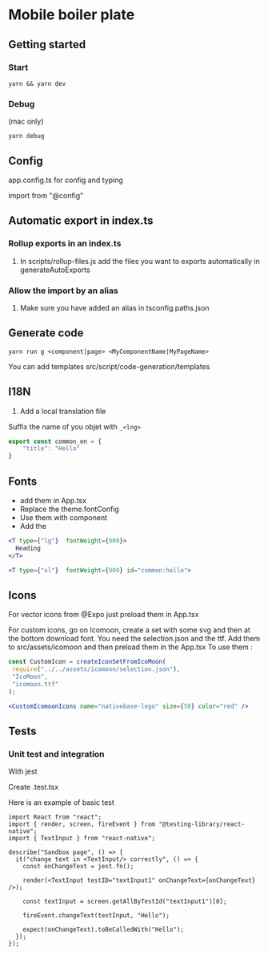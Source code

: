 # Mobile boiler plate

## Getting started

### Start

```shell
yarn && yarn dev
```

### Debug
(mac only)
```shell
yarn debug
``` 

## Config

app.config.ts for config and typing

import from "@config"


## Automatic export in index.ts

### Rollup exports in an index.ts

1. In scripts/rollup-files.js add the files you want to exports automatically in generateAutoExports

### Allow the import by an alias

1. Make sure you have added an alias in tsconfig.paths.json

## Generate code

```shell
yarn run g <component|page> <MyComponentName|MyPageName>
```
You can add templates src/script/code-generation/templates

## I18N

1. Add a local translation file

Suffix the name of you objet with `_<lng>`

```js
export const common_en = {
    "title": "Hello"
}
```



## Fonts

- add them  in App.tsx
- Replace the theme.fontConfig
- Use them with <T> component
- Add the 
```jsx
<T type={"lg"}  fontWeight={900}>
  Heading
</T>

<T type={"xl"}  fontWeight={900} id="common:hello">
```

 
 ## Icons

 For vector icons from @Expo just preload them in App.tsx

 For custom icons, go on Icomoon, create a set with some svg and then at the bottom download font.
 You need the selection.json and the ttf.
 Add them to src/assets/icomoon and then preload them in the App.tsx
 To use them : 

 ```js
const CustomIcon = createIconSetFromIcoMoon(
  require("../../assets/icomoon/selection.json"),
  "IcoMoon",
  "icomoon.ttf"
);
```

```jsx
<CustomIcomoonIcons name="nativebase-logo" size={50} color="red" />
```

## Tests

### Unit test and integration

With jest

Create .test.tsx
 

Here is an example of basic test

```tsx
import React from "react";
import { render, screen, fireEvent } from "@testing-library/react-native";
import { TextInput } from "react-native";

describe("Sandbox page", () => {
  it("change text in <TextInput/> correctly", () => {
    const onChangeText = jest.fn();

    render(<TextInput testID="textInput1" onChangeText={onChangeText} />);

    const textInput = screen.getAllByTestId("textInput1")[0];

    fireEvent.changeText(textInput, "Hello");

    expect(onChangeText).toBeCalledWith("Hello");
  });
});
```
